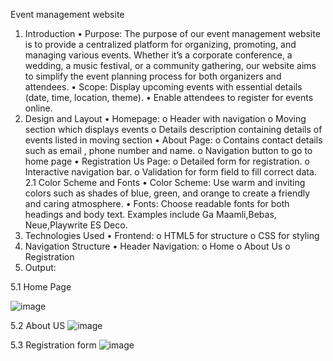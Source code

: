 Event management website
1. Introduction
•	Purpose: 
The purpose of our event management website is to provide a centralized platform for organizing, promoting, and managing various events. Whether it’s a corporate conference, a wedding, a music festival, or a community gathering, our website aims to simplify the event planning process for both organizers and attendees.
•	Scope: Display upcoming events with essential details (date, time, location, theme).
•	Enable attendees to register for events online.
2. Design and Layout
•	Homepage:
o	Header with navigation
o	Moving section which displays events
o	Details description containing details of events listed in moving section
•	About Page:
o	Contains contact details such as email , phone number and name.
o	Navigation button to go to home page
•	Registration Us Page:
o	Detailed form for registration.
o	Interactive navigation bar. 
o	Validation for form field to fill correct data.
2.1 Color Scheme and Fonts
•	Color Scheme: Use warm and inviting colors such as shades of blue, green, and orange to create a friendly and caring atmosphere.
•	Fonts: Choose readable fonts for both headings and body text. Examples include Ga Maamli,Bebas, Neue,Playwrite ES Deco.
3. Technologies Used
•	Frontend:
o	HTML5 for structure
o	CSS for styling 
4. Navigation Structure
•	Header Navigation:
o	Home
o	About Us
o	Registration 
5. Output:

5.1 Home Page
 
![image](https://github.com/user-attachments/assets/d07efb1d-c955-430a-a7cc-64141d1ad2d1)


5.2 About US
![image](https://github.com/user-attachments/assets/8ca58d89-775f-4b09-84cf-6bb465e49bf3)


5.3 Registration form
![image](https://github.com/user-attachments/assets/2df3de76-c7c6-4a96-bb3d-c29b7c855d15)

